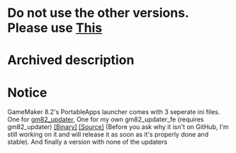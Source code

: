 # Do not use the other versions. Please use [This](https://github.com/pikakid98/Custom-PortableApps.com-Launchers/tree/main/GameMaker%208.2)

# Archived description

# Notice
GameMaker 8.2's PortableApps launcher comes with 3 seperate ini files. One for [gm82_updater](https://github.com/zulc22/8.2Updater-next), One for my own gm82_updater_fe (requires gm82_updater) [[Binary]](https://cdn.discordapp.com/attachments/1073700274423734402/1168532232487567461/gm82_updater_fe.7z?ex=662f9772&is=661d2272&hm=5c841789c34424994bf3ab27fc59848884c82480302c02b6c18557ea5af3ac80&) [[Source]](https://cdn.discordapp.com/attachments/1073700274423734402/1168532232781189120/gm82_updater_fe_src.7z?ex=662f9772&is=661d2272&hm=c72705b0e93aaff417bb43bf3e1fc83f4085b3e0f80d32a890935427ae8ac75c&) (Before you ask why it isn't on GitHub, I'm still working on it and will release it as soon as it's properly done and stable). And finally a version with none of the updaters